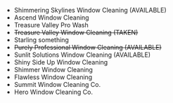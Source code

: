 - Shimmering Skylines Window Cleaning (AVAILABLE)
- Ascend Window Cleaning
- Treasure Valley Pro Wash
- ~~Treasure Valley Window Cleaning (TAKEN)~~
- Starling something
- ~~Purely Professional Window Cleaning (AVAILABLE)~~
- Sunlit Solutions Window Cleaning (AVAILABLE)
- Shiny Side Up Window Cleaning
- Shimmer Window Cleaning
- Flawless Window Cleaning
- Summit Window Cleaning Co.
- Hero Window Cleaning Co.